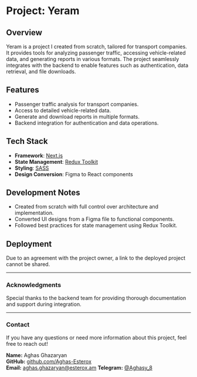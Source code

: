 # Project: Yeram

## Overview

Yeram is a project I created from scratch, tailored for transport companies. It provides tools for analyzing passenger traffic, accessing vehicle-related data, and generating reports in various formats. The project seamlessly integrates with the backend to enable features such as authentication, data retrieval, and file downloads.

## Features

- Passenger traffic analysis for transport companies.
- Access to detailed vehicle-related data.
- Generate and download reports in multiple formats.
- Backend integration for authentication and data operations.

## Tech Stack

- **Framework**: [Next.js](https://nextjs.org/)
- **State Management**: [Redux Toolkit](https://redux-toolkit.js.org/)
- **Styling**: [SASS](https://sass-lang.com/)
- **Design Conversion**: Figma to React components

## Development Notes

- Created from scratch with full control over architecture and implementation.
- Converted UI designs from a Figma file to functional components.
- Followed best practices for state management using Redux Toolkit.

## Deployment

Due to an agreement with the project owner, a link to the deployed project cannot be shared.

---

### Acknowledgments

Special thanks to the backend team for providing thorough documentation and support during integration.

---

### Contact

If you have any questions or need more information about this project, feel free to reach out!

**Name:** Aghas Ghazaryan  
**GitHub:** [github.com/Aghas-Esterox](https://github.com/Aghas-Esterox)  
**Email:** aghas.ghazaryan@esterox.am
**Telegram:** [@Aghasy_8](https://t.me/Aghasy_8)
